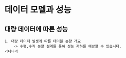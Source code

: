 
**데이터 모델과 성능**
=============
대량 데이터에 따른 성능
---------------
	1. 대량 데이터 발생에 따른 테이블 분할 개요
		-> 수평,수직 분할 설계를 통해 성능 저하를 예방할 수 있습니다.
	가나다라